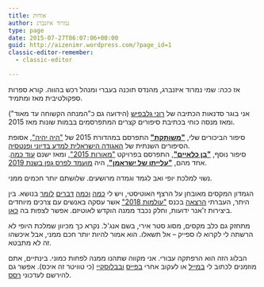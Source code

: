 ```yaml
---
title: אודות
author: נמרוד איזנברג
type: page
date: 2015-07-27T06:07:06+00:00
guid: http://aizenimr.wordpress.com/?page_id=1
classic-editor-remember:
  - classic-editor

---
```

אז ככה: שמי נמרוד איזנברג, מהנדס תוכנה בעברי ומנהל רכש בהווה. קורא ספרות ספקולטיבית מאז ומתמיד.

אני בוגר סדנאות הכתיבה של [רוני גלבפיש](https://gelbfish.com/) (הידועה גם כ"המנחה הקשוחה עד מאוד") ומאז מנסה כוחי בכתיבת סיפורים קצרים המתפרסמים בבמות שונות מאז 2015.  

סיפור הביכורים שלי, **["משותקת"](https://aizenimr.com/2015/09/07/%d7%9e%d7%a9%d7%95%d7%aa%d7%a7%d7%aa-%d7%a1%d7%99%d7%a4%d7%95%d7%a8/)** התפרסם במהדורת 2015 של ["היה יהיה"](http://annual.sf-f.org.il/), אסופת הסיפורים השנתית של [האגודה הישראלית למדע בדיוני ופנטסיה](http://www.sf-f.org.il/).  
סיפור נוסף, **["בן כלאיים"](https://aizenimr.com/2015/12/02/%d7%91%d7%9f-%d7%9b%d7%9c%d7%90%d7%99%d7%99%d7%9d-%d7%a1%d7%99%d7%a4%d7%95%d7%a8/)**, התפרסם בפרויקט ["מאורות 2015"](https://meorot.sf-f.org.il/2015/index-9.html), ומאז ישנם [עוד כמה](https://aizenimr.com/%d7%a1%d7%99%d7%a4%d7%95%d7%a8%d7%99%d7%9d/). אחד מהם, **["עלייתו של ישראמן"](https://aizenimr.com/2019/08/08/%d7%a2%d7%9c%d7%99%d7%99%d7%aa%d7%95-%d7%a9%d7%9c-%d7%99%d7%a9%d7%a8%d7%90%d7%9e%d7%9f-%d7%a1%d7%99%d7%a4%d7%95%d7%a8/)**, היה [מועמד לפרס גפן בשנת 2019](http://geffen.sf-f.org.il/?p=1761).  

נשוי למלכת יופי ואב לגמד וגמדה מרושעים. שלושתם יותר חכמים ממני.

הגמדון המקסים מאובחן על הרצף האוטיסטי, ויש לי [כמה](https://aizenimr.com/2015/08/15/%d7%aa%d7%95%d7%9d-%d7%a1%d7%99%d7%a4%d7%95%d7%a8-2/) [וכמה](https://aizenimr.com/2015/08/20/%d7%9e%d7%99%d7%9c%d7%95%d7%9f-%d7%94%d7%a1%d7%a4%d7%a7%d7%98%d7%a8%d7%95%d7%9d-%d7%94%d7%92%d7%93%d7%95%d7%9c/) [דברים](https://aizenimr.com/2016/10/11/%d7%99%d7%a9%d7%a8%d7%90-%d7%a1%d7%a4%d7%a7%d7%98%d7%a8%d7%95%d7%9d/) [לומר](https://aizenimr.com/2015/09/25/%d7%9e%d7%94-%d7%92%d7%95%d7%a8%d7%9d-%d7%9c%d7%96%d7%94/) בנושא. בין היתר, העברתי [הרצאה](https://aizenimr.com/2018/03/10/%d7%a2%d7%9c-%d7%9b%d7%a0%d7%a1%d7%99%d7%9d-%d7%95%d7%93%d7%91%d7%a8%d7%99%d7%9d-%d7%a9%d7%91%d7%95%d7%a8%d7%99%d7%9d/) בכנס ["עולמות 2018"](https://aizenimr.com/2018/04/07/%d7%a8%d7%a1%d7%99%d7%a1%d7%99%d7%9d-%d7%9e%d7%a2%d7%95%d7%9c%d7%9e%d7%95%d7%aa-2018/) אשר עסקה באנשים עם צרכים מיוחדים ביצירות ז'אנר ידועות, וחלק נכבד ממנה הוקדש לאוטיזם. אפשר לצפות בה [כאן](http://www.scifi.org.il/vod/video/%d7%a0%d7%9b%d7%99%d7%9d-%d7%9e%d7%95%d7%96%d7%a8%d7%99%d7%9d-%d7%95%d7%93%d7%91%d7%a8%d7%99%d7%9d-%d7%a9%d7%91%d7%95%d7%a8%d7%99%d7%9d/).  

מתחזק גם כלב מקסים, מסוג סטר אירי, בשם אנג'ל. נקרא כך מכיוון שמלכת היופי לא הרשתה לי לקרוא לו ספייק – אל תשאלו. הוא אמור להיות יותר חכם ממני, אבל איכשהו זה לא מתבטא.

הבלוג הזה הוא הרפתקה עבורי. אני מקווה שתהנו ממנה לפחות כמוני. בינתיים, אתם מוזמנים לכתוב לי [במייל](mailto:aizenimr@gmail.com) או לעקוב אחרי [בפייס](http://facebook.com/aizenimr) [ובבלוסקיי](https://bsky.app/profile/aizenimr.bsky.social) (כי טוויטר זה איכס). אפשר גם להירשם לעדכוני [רסס](https://aizenimr.com/index.xml).